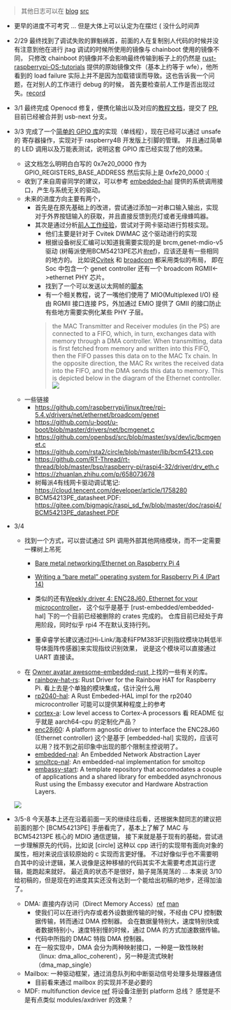 > 其他日志可以在 [blog](https://jackyliu16.bitbucket.io/) [src](https://bitbucket.org/jackyliu16/blog/src/master/)
- 更早的进度不可考究 ... 但是大体上可以认定为在摆烂 ( 没什么时间弄
- 2/29 最终找到了调试失败的罪魁祸首，前面的人在复制别人代码的时候并没有注意到他在进行 jtag 调试的时候所使用的镜像与 chainboot 使用的镜像不同，
只修改 chainboot 的镜像并不会影响最终传输到板子上的仍然是 [rust-raspberrypi-OS-tutorials](https://github.com/rust-embedded/rust-raspberrypi-OS-tutorials)
提供的原始镜像文件（基本上约等于 wfe），他所看到的 load failure 实际上并不是因为加载错误而导致。这也告诉我一个问题，在对别人的工作进行 debug 的时候，
首先要检查前人工作是否出现过失。[record](https://jackyliu16.bitbucket.io/jtag-load-failure-debug-cn/) 
- 3/1 最终完成 Openocd 修复，便携化输出以及对应的[教程文档](https://bitbucket.org/jackyliu16/blog/src/master/content/jtag-debug-in-raspi4.md)，提交了 [PR](https://github.com/arceos-usb/arceos_experiment/pull/11), 目前已经被合并到 usb-next 分支。
- 3/3 完成了一个[简单的 GPIO 库](https://bitbucket.org/jackyliu16/arceos/commits/06efd8ba8dc1592cc678d07eb6cdb4740d48e3d9)的实现（单线程），现在已经可以通过 unsafe 的 寄存器操作，实现对于 raspberry4B 开发版上引脚的管理。 
并且通过简单的 LED 调用以及万能表测试，说明这套 GPIO 库已经实现了他的效果。
    - 这文档怎么明明白白写的 0x7e20_0000 作为 GPIO_REGISTERS_BASE_ADDRESS 然后实际上是 0xfe20_0000 :(
    - 收到了来自周睿同学的建议，可以参考 [embedded-hal](https://github.com/rust-embedded/embedded-hal) 提供的系统调用接口，产生与系统无关的驱动。
    - 未来的进度方向主要有两个，
        - 首先是在原先基础上的改进，尝试通过添加一对串口输入输出，实现对于外界按钮输入的获取，并且直接反馈到亮灯或者无缘蜂鸣器。
        - 其次是通过分析[前人工作经验](https://github.com/orgs/rcore-os/discussions/30)，尝试对于网卡驱动进行剪枝实现。
            - 他们主要是针对于 Cvitek DWMAC 这个驱动进行的实现
            - 根据设备树反汇编可以知道我需要实现的是 brcm,genet-mdio-v5 驱动 (树莓派使用BCM54213PE芯片[#ref](https://zhuanlan.zhihu.com/p/658073678))，应该还是有一些相同的地方的。
            比如说[Cvitek](https://github.com/orgs/rcore-os/discussions/30#discussioncomment-6745603) 和 [broadcom](https://forums.raspberrypi.com/viewtopic.php?t=294815#p1779679) 都采用类似的布局，
            即在 Soc 中包含一个 genet controller 还有一个 broadcom RGMII<->ethernet PHY 芯片。
            - 找到了一个可以发送以太网帧的[脚本](https://github.com/coding-fans/netcode/tree/master/src/c/sendether)
            - 有一个相关教程，说了一嘴他们使用了 MIO(Multiplexed I/O) 经由 RGMII 接口连接 PS，外加通过 EMIO 提供了 GMII 的接口防止有些地方需要实例化某些 PHY 子层。
            > the MAC Transmitter and Receiver modules (in the PS) are connected to a FIFO, which, in turn, exchanges data with memory through a DMA controller. When transmitting, data is first fetched from memory and written into this FIFO, then the FIFO passes this data on to the MAC Tx chain. In the opposite direction, the MAC Rx writes the received data into the FIFO, and the DMA sends this data to memory. This is depicted below in the diagram of the Ethernet controller.
            ![](https://igorfreire-personal-page.s3.us-east-1.amazonaws.com/wp-content/uploads/2016/11/07203043/1000base_t_osi_relationship_802_3_clause_40-1536x1188.png)
    - 一些链接
        - https://github.com/raspberrypi/linux/tree/rpi-5.4.y/drivers/net/ethernet/broadcom/genet
        - https://github.com/u-boot/u-boot/blob/master/drivers/net/bcmgenet.c
        - https://github.com/openbsd/src/blob/master/sys/dev/ic/bcmgenet.c
        - https://github.com/rsta2/circle/blob/master/lib/bcm54213.cpp
        - https://github.com/RT-Thread/rt-thread/blob/master/bsp/raspberry-pi/raspi4-32/driver/drv_eth.c
        - https://zhuanlan.zhihu.com/p/658073678
        - 树莓派4有线网卡驱动调试笔记: https://cloud.tencent.com/developer/article/1758280
        - BCM54213PE_datasheet.PDF: https://gitee.com/bigmagic/raspi_sd_fw/blob/master/doc/raspi4/BCM54213PE_datasheet.PDF

- 3/4
    - 找到一个方式，可以尝试通过 SPI 调用外部其他网络模块，而不一定需要一棵树上吊死
        - [Bare metal networking/Ethernet on Raspberry Pi 4](https://forums.raspberrypi.com/viewtopic.php?t=323242#p1934604)
        - [Writing a “bare metal” operating system for Raspberry Pi 4 (Part 14)](https://www.rpi4os.com/part14-spi-ethernet/)

        - 类似的还有[Weekly driver 4: ENC28J60, Ethernet for your microcontroller](http://blog.japaric.io/wd-4-enc28j60/)，
        这个似乎是基于 [rust-embedded/embedded-hal] 下的一个目前已经被删除的 crates 完成的。
        仓库目前已经处于弃用阶段，同时似乎 rpi4 不在默认支持行列。
        - 董卓睿学长建议通过[Hi-Link/海凌科FPM383F识别指纹模块功耗低半导体面阵传感器]来实现指纹识别效果，
        说是这个模块可以直接通过 UART 直接读。
    - 在 [Owner avatar awesome-embedded-rust ](https://github.com/rust-embedded/awesome-embedded-rust?tab=readme-ov-file#raspberry-pi-silicon)
    上找的一些有关的库。
        - [rainbow-hat-rs](https://crates.io/crates/rainbow-hat-rs):  Rust Driver for the Rainbow HAT for Raspberry Pi. 
            看上去是个单独的模块集成，估计没什么用
        - [rp2040-hal](https://crates.io/crates/rp2040-hal):  A Rust Embeded-HAL impl for the rp2040 microcontroller
            可能可以提供某种程度上的参考
        - [cortex-a](https://github.com/rust-embedded/cortex-a):  Low level access to Cortex-A processors
            看 README 似乎就是 aarch64-cpu 的定制化产品？
        - [enc28j60](https://crates.io/crates/enc28j60): A platform agnostic driver to interface the ENC28J60 (Ethernet controller)
            这个是基于 [embedded-hal] 实现的，应该可以用？找不到之前印象中出现的那个限制主控说明了。
        - [embedded-nal](https://github.com/rust-embedded-community/embedded-nal):  An Embedded Network Abstraction Layer
        - [smoltcp-nal](https://github.com/quartiq/smoltcp-nal):  An embedded-nal implementation for smoltcp
        - [embassy-start](https://github.com/titanclass/embassy-start): A template repository that accomodates a couple of applications and a shared library for embedded asynchronous Rust using the Embassy executor and Hardware Abstraction Layers.

    ![](https://pic1.zhimg.com/v2-f3379c539011186d8b1fbaa5265064f4_r.jpg)

- 3/5-8 今天基本上还在沿着前面一天的继续往后看，还根据朱懿同志的建议把前面的那个 [BCM54213PE] 手册看完了，基本上了解了 MAC 与 BCM54213PE 核心的 MDIO 通信逻辑，
    接下来就是基于现有的基础，尝试进一步理解原先的代码，比如说 [circle] 这种以 cpp 进行的实现带有面向对象的属性，相对来说应该较原始的 c 实现而言更好懂。
    不过好像似乎也不需要明白其中的设计逻辑，某人说像是这种移植的代码其实不太需要考虑其运行逻辑，能跑起来就好。
    最近真的状态不是很好，脑子晃荡晃荡的 ... 本来说 3/10 给初稿的，但是现在的进度其实还没有达到一个能给出初稿的地步，还得加油了。
    
    - DMA: 直接内存访问（Direct Memory Access）[ref](https://blog.csdn.net/phunxm/article/details/9452575) [man](https://www.openhacks.com/uploadsproductos/ar9331_datasheet.pdf)
        - 使我们可以在进行内存或者外设数据传输的时候，不经由 CPU 控制数据传输，转而通过 DMA 控制器。
        会在数据量特别大，速度特别快或者数据特别小，速度特别慢的时候，通过 DMA 的方式加速数据传输。
        - 代码中所指的 DMAC 特指 DMA 控制器。
        - 在一般实现中，DMA 会分为两种映射接口，一种是一致性映射（linux: dma_alloc_coherent），另一种是流式映射（dma_map_single）
    - Mailbox: 一种驱动框架，通过消息队列和中断驱动信号处理多处理器通信
        - 目前看来通过 mailbox 的实现并不是必要的
    - MDF: multifunction device [ref](https://blog.csdn.net/subfate/article/details/53464641)
        将设备注册到 platform 总线？
        感觉是不是有点类似 modules/axdriver 的效果？
        
        

